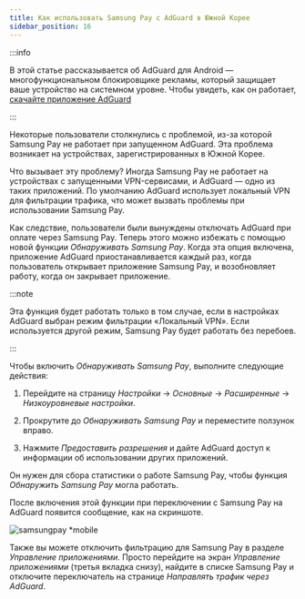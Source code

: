 ```yaml
---
title: Как использовать Samsung Pay с AdGuard в Южной Корее
sidebar_position: 16
---
```


:::info

В этой статье рассказывается об AdGuard для Android — многофункциональном блокировщике рекламы, который защищает ваше устройство на системном уровне. Чтобы увидеть, как он работает, [скачайте приложение AdGuard](https://agrd.io/download-kb-adblock)

:::

Некоторые пользователи столкнулись с проблемой, из-за которой Samsung Pay не работает при запущенном AdGuard. Эта проблема возникает на устройствах, зарегистрированных в Южной Корее.

Что вызывает эту проблему? Иногда Samsung Pay не работает на устройствах с запущенными VPN-сервисами, и AdGuard — одно из таких приложений. По умолчанию AdGuard использует локальный VPN для фильтрации трафика, что может вызвать проблемы при использовании Samsung Pay.

Как следствие, пользователи были вынуждены отключать AdGuard при оплате через Samsung Pay. Теперь этого можно избежать с помощью новой функции *Обнаруживать Samsung Pay*. Когда эта опция включена, приложение AdGuard приостанавливается каждый раз, когда пользователь открывает приложение Samsung Pay, и возобновляет работу, когда он закрывает приложение.

:::note

Эта функция будет работать только в том случае, если в настройках AdGuard выбран режим фильтрации «Локальный VPN». Если используется другой режим, Samsung Pay будет работать без перебоев.

:::

Чтобы включить *Обнаруживать Samsung Pay*, выполните следующие действия:

1. Перейдите на страницу *Настройки* → *Основные* → *Расширенные* → *Низкоуровневые настройки*.

1. Прокрутите до *Обнаруживать Samsung Pay* и переместите ползунок вправо.

1. Нажмите *Предоставить разрешения* и дайте AdGuard доступ к информации об использовании других приложений.

Он нужен для сбора статистики о работе Samsung Pay, чтобы функция *Обнаружить Samsung Pay* могла работать.

После включения этой функции при переключении с Samsung Pay на AdGuard появится сообщение, как на скриншоте.

![samsungpay *mobile](https://cdn.adtidy.org/content/kb/ad_blocker/android/solving_problems/samsungpay-with-adguard-in-south-korea/samsung_pay.png)

Также вы можете отключить фильтрацию для Samsung Pay в разделе *Управление приложениями*. Просто перейдите на экран *Управление приложениями* (третья вкладка снизу), найдите в списке Samsung Pay и отключите переключатель на странице *Направлять трафик через AdGuard*.
